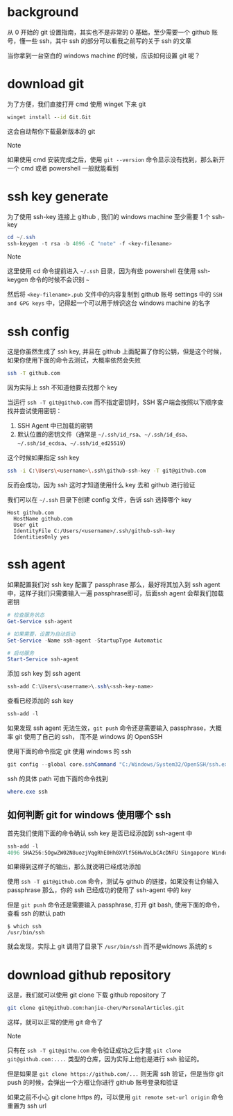 # background

从 0 开始的 git 设置指南，其实也不是非常的 0 基础，至少需要一个 github 账号，懂一些 ssh，其中 ssh 的部分可以看我之前写的关于 ssh 的文章

当你拿到一台空白的 windows machine 的时候，应该如何设置 git 呢？



# download git

为了方便，我们直接打开 cmd 使用 winget 下来 git

```cmd
winget install --id Git.Git
```

这会自动帮你下载最新版本的 git

> [!note]
>
> 如果使用 cmd 安装完成之后，使用 `git --version` 命令显示没有找到，那么新开一个 cmd 或者 powershell 一般就能看到



# ssh key generate

为了使用 ssh-key 连接上 github , 我们的 windows machine 至少需要 1 个 ssh-key

```powershell
cd ~/.ssh
ssh-keygen -t rsa -b 4096 -C "note" -f <key-filename>
```

> [!note]
>
> 这里使用 cd 命令提前进入 `~/.ssh` 目录，因为有些 powershell 在使用 ssh-keygen 命令的时候不会识别 `~`

然后将 `<key-filename>.pub` 文件中的内容复制到 github 账号 settings 中的 `SSH and GPG keys` 中，记得起一个可以用于辨识这台 windows machine 的名字

# ssh config

这是你虽然生成了 ssh key, 并且在 github 上面配置了你的公钥，但是这个时候，如果你使用下面的命令去测试，大概率依然会失败

```bash
ssh -T github.com
```

因为实际上 ssh 不知道他要去找那个 key

当运行 `ssh -T git@github.com` 而不指定密钥时，SSH 客户端会按照以下顺序查找并尝试使用密钥：

1. SSH Agent 中已加载的密钥
2. 默认位置的密钥文件（通常是 `~/.ssh/id_rsa`、`~/.ssh/id_dsa`、`~/.ssh/id_ecdsa`、`~/.ssh/id_ed25519`）

这个时候如果指定 ssh key

```bash
ssh -i C:\Users\<username>\.ssh\github-ssh-key -T git@github.com
```

反而会成功，因为 ssh 这时才知道使用什么 key 去和 github 进行验证

我们可以在 `~/.ssh` 目录下创建 config 文件，告诉 ssh 选择哪个 key

```
Host github.com
  HostName github.com
  User git
  IdentityFile C:/Users/<username>/.ssh/github-ssh-key
  IdentitiesOnly yes
```



# ssh agent

如果配置我们对 ssh key 配置了 passphrase 那么，最好将其加入到 ssh agent 中，这样子我们只需要输入一遍 passphrase即可，后面ssh agent 会帮我们加载密钥

```powershell
# 检查服务状态
Get-Service ssh-agent

# 如果需要，设置为自动启动
Set-Service -Name ssh-agent -StartupType Automatic

# 启动服务
Start-Service ssh-agent
```

添加 ssh key 到 ssh agent

```powershell
ssh-add C:\Users\<username>\.ssh\<ssh-key-name>
```

查看已经添加的 ssh key

```powershell
ssh-add -l
```

如果发现 ssh agent 无法生效，`git push` 命令还是需要输入 passphrase，大概率 git 使用了自己的 ssh， 而不是 windows 的 OpenSSH

使用下面的命令指定 git 使用 windows 的 ssh

```powershell
git config --global core.sshCommand "C:/Windows/System32/OpenSSH/ssh.exe"
```

ssh 的具体 path 可由下面的命令找到

```powershell
where.exe ssh
```

## 如何判断 git for windows 使用哪个 ssh

首先我们使用下面的命令确认 ssh key 是否已经添加到 ssh-agent 中

```powershell
ssh-add -l
4096 SHA256:5OgwZW02N8uozjVqgRhE0Hh0XVlf56HwVoLbCAcDNFU Singapore Windows VM Github SSH key (RSA)
```

如果得到这样子的输出，那么就说明已经成功添加

使用 `ssh -T git@github.com` 命令，测试与 github 的链接，如果没有让你输入 passphrase 那么，你的 ssh 已经成功的使用了 ssh-agent 中的 key

但是 `git push` 命令还是需要输入 passphrase, 打开 git bash, 使用下面的命令，查看 ssh 的默认 path

```shell
$ which ssh
/usr/bin/ssh
```

就会发现，实际上 git 调用了目录下 `/usr/bin/ssh` 而不是widnows 系统的 s

# download github repository

这是，我们就可以使用 git clone 下载 github repository 了

```bash
git clone git@github.com:hanjie-chen/PersonalArticles.git
```

这样，就可以正常的使用 git 命令了

> [!note]
>
> 只有在 `ssh -T git@githu.com` 命令验证成功之后才能 `git clone git@github.com:....` 类型的仓库，因为实际上他也是进行 ssh 验证的。
>
> 但是如果是 `git clone https://github.com/...` 则无需 ssh 验证，但是当你 git push 的时候，会弹出一个方框让你进行 github 账号登录和验证

如果之前不小心 git clone https 的，可以使用 `git remote set-url origin` 命令重置为 ssh url